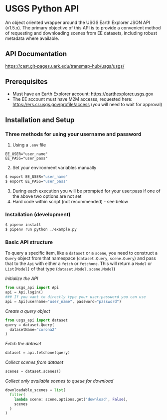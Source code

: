 # USGS Python API

An object oriented wrapper around the USGS Earth Explorer JSON API (v1.5.x). The primary objective of this API is to provide a convenient method of requesting and downloading scenes from EE datasets, including robust metadata where available.

## API Documentation
https://cast.git-pages.uark.edu/transmap-hub/usgs/usgs/

## Prerequisites
- Must have an Earth Explorer account: https://earthexplorer.usgs.gov
- The EE account must have M2M accesss, requested here: https://ers.cr.usgs.gov/profile/access (you will need to wait for approval)

## Installation and Setup

### Three methods for using your username and password
1. Using a `.env` file
```
EE_USER="user_name"
EE_PASS="user_pass"
```
2. Set your environment variables manually
```bash
$ export EE_USER="user_name"
$ export EE_PASS="user_pass"
```
3. During each execution you will be prompted for your user:pass if one of the above two options are not set
4. Hard code within script (not recommended) - see below

### Installation (development)

```python
$ pipenv install
$ pipenv run python ./example.py
```

### Basic API structure
To query a specific item, like a `dataset` or a `scene`, you need to construct a `Query` object from that namespace (`dataset.Query`, `scene.Query`) and pass that to the `Api` with either a `fetch` or `fetchone`. This will return a `Model` or `List[Model]` of that type (`dataset.Model`, `scene.Model`)


_Initialize the API_
```python
from usgs_api import Api
api = Api.login()
### If you want to directly type your user:password you can use
api = Api(username="user_name", password="password")
```
_Create a query object_
```python
from usgs_api import dataset
query = dataset.Query(
  datasetName="corona2"
)
```
_Fetch the dataset_
```python
dataset = api.fetchone(query)
```
_Collect scenes from dataset_
```python
scenes = dataset.scenes()
```
_Collect only available scenes to queue for download_
```python
downloadable_scenes = list(
  filter(
    lambda scene: scene.options.get('download', False),
    scenes
  )
)
```

